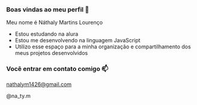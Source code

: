 ### Boas vindas ao meu perfil 🩷

Meu nome é Náthaly Martins Lourenço 

- Estou estudando na alura
- Estou me desenvolvendo na linguagem JavaScript
- Utilizo esse espaço para a minha organização e compartilhamento dos meus projetos desenvolvidos

### Você entrar em contato comigo 📫

nathalym1426@gmail.com 

@na_ty.m 
